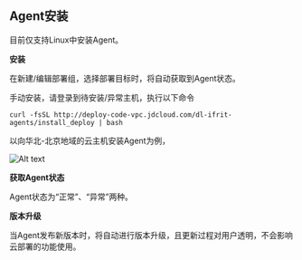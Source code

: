 ## Agent安装

目前仅支持Linux中安装Agent。

**安装**

在新建/编辑部署组，选择部署目标时，将自动获取到Agent状态。

手动安装，请登录到待安装/异常主机，执行以下命令

```
curl -fsSL http://deploy-code-vpc.jdcloud.com/dl-ifrit-agents/install_deploy | bash
```

以向华北-北京地域的云主机安装Agent为例，

![Alt text](https://github.com/jdcloudcom/cn/blob/codedeploy/image/CodeDeploy/starting16.png)


**获取Agent状态**

Agent状态为“正常”、“异常”两种。


**版本升级**

当Agent发布新版本时，将自动进行版本升级，且更新过程对用户透明，不会影响云部署的功能使用。
